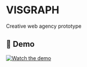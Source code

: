 # VISGRAPH
Creative web agency prototype


## 🎥 Demo

[![Watch the demo](https://cdn.loom.com/sessions/thumbnails/abc123xyz456-withplay.gif)]([https://www.loom.com/share/abc123xyz456](https://www.loom.com/share/d9da2320fdf24cebb8573a5c55484e56?sid=ff96b973-0d56-4031-90dd-1e693321a5f9))
